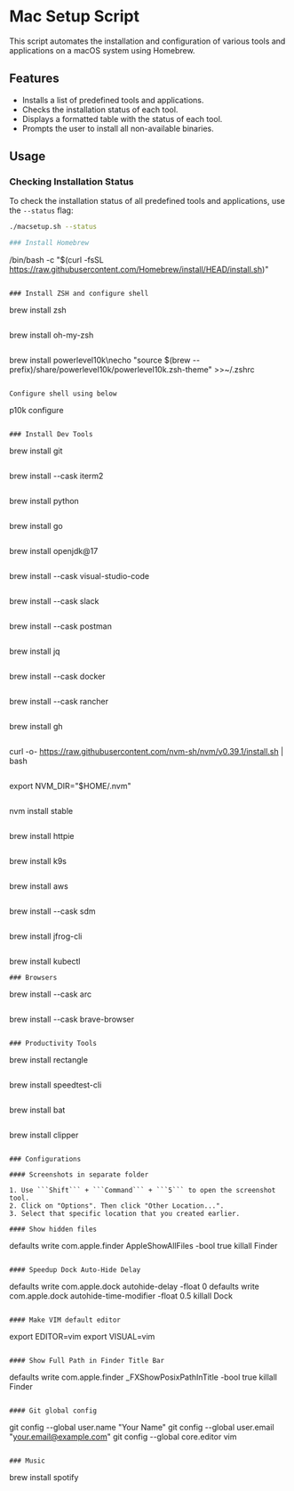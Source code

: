 # Mac Setup Script

This script automates the installation and configuration of various tools and applications on a macOS system using Homebrew.

## Features

- Installs a list of predefined tools and applications.
- Checks the installation status of each tool.
- Displays a formatted table with the status of each tool.
- Prompts the user to install all non-available binaries.

## Usage

### Checking Installation Status

To check the installation status of all predefined tools and applications, use the `--status` flag:

```sh
./macsetup.sh --status

### Install Homebrew

```
/bin/bash -c "$(curl -fsSL https://raw.githubusercontent.com/Homebrew/install/HEAD/install.sh)"
```

### Install ZSH and configure shell
```
brew install zsh
```

```
brew install oh-my-zsh
```

```
brew install powerlevel10k\necho "source $(brew --prefix)/share/powerlevel10k/powerlevel10k.zsh-theme" >>~/.zshrc
```

Configure shell using below
```
p10k configure
```

### Install Dev Tools

```
brew install git
```

```
brew install --cask iterm2
```

```
brew install python
```

```
brew install go
```

```
brew install openjdk@17
```

```
brew install --cask visual-studio-code
```

```
brew install --cask slack
```

```
brew install --cask postman
```

```
brew install jq
```

```
brew install --cask docker
```

```
brew install --cask rancher
```

```
brew install gh
```

```
curl -o- https://raw.githubusercontent.com/nvm-sh/nvm/v0.39.1/install.sh | bash
```
```
export NVM_DIR="$HOME/.nvm"
```
```
nvm install stable
```

```
brew install httpie
```

```
brew install k9s
```

```
brew install aws
```

```
brew install --cask sdm
```

```
brew install jfrog-cli
```

```
brew install kubectl
```
### Browsers

```
brew install --cask arc
```

```
brew install --cask brave-browser
```

### Productivity Tools

```
brew install rectangle
```

```
brew install speedtest-cli
```

```
brew install bat
```

```
brew install clipper
```

### Configurations

#### Screenshots in separate folder

1. Use ```Shift``` + ```Command``` + ```5``` to open the screenshot tool.
2. Click on "Options". Then click "Other Location...".
3. Select that specific location that you created earlier.

#### Show hidden files

```
defaults write com.apple.finder AppleShowAllFiles -bool true
killall Finder
```

#### Speedup Dock Auto-Hide Delay

```
defaults write com.apple.dock autohide-delay -float 0
defaults write com.apple.dock autohide-time-modifier -float 0.5
killall Dock
```

#### Make VIM default editor

```
export EDITOR=vim
export VISUAL=vim
```

#### Show Full Path in Finder Title Bar

```
defaults write com.apple.finder _FXShowPosixPathInTitle -bool true
killall Finder
```

#### Git global config

```
git config --global user.name "Your Name"
git config --global user.email "your.email@example.com"
git config --global core.editor vim
```

### Music

```
brew install spotify
```